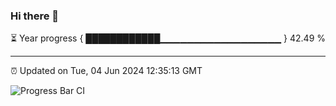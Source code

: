 ### Hi there 👋

⏳ Year progress { ████████████▁▁▁▁▁▁▁▁▁▁▁▁▁▁▁▁▁▁ } 42.49 %

---

⏰ Updated on Tue, 04 Jun 2024 12:35:13 GMT

![Progress Bar CI](https://github.com/ZhaoGui/ZhaoGui/workflows/Progress%20Bar%20CI/badge.svg)
